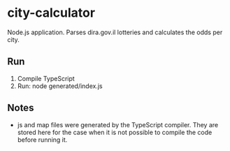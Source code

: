 # city-calculator
Node.js application. Parses dira.gov.il lotteries and calculates the odds per city.
## Run
1. Compile TypeScript
2. Run: node generated/index.js

## Notes
* js and map files were generated by the TypeScript compiler. They are stored here for the case when it is not possible to compile the code before running it.

